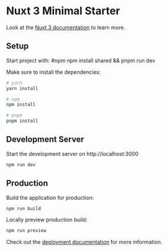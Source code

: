 # Nuxt 3 Minimal Starter

Look at the [Nuxt 3 documentation](https://nuxt.com/docs/getting-started/introduction) to learn more.

## Setup

Start project with:
#npm
npm install shared && pnpm run dev

Make sure to install the dependencies:

```bash
# yarn
yarn install

# npm
npm install

# pnpm
pnpm install
```

## Development Server

Start the development server on http://localhost:3000

```bash
npm run dev
```

## Production

Build the application for production:

```bash
npm run build
```

Locally preview production build:

```bash
npm run preview
```

Check out the [deployment documentation](https://nuxt.com/docs/getting-started/deployment) for more information.
